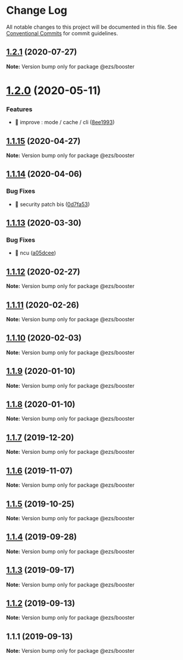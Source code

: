 # Change Log

All notable changes to this project will be documented in this file.
See [Conventional Commits](https://conventionalcommits.org) for commit guidelines.

## [1.2.1](https://github.com/Inist-CNRS/ezs/compare/@ezs/booster@1.2.0...@ezs/booster@1.2.1) (2020-07-27)

**Note:** Version bump only for package @ezs/booster





# [1.2.0](https://github.com/Inist-CNRS/ezs/compare/@ezs/booster@1.1.15...@ezs/booster@1.2.0) (2020-05-11)


### Features

* 🎸 improve : mode / cache / cli ([8ee1993](https://github.com/Inist-CNRS/ezs/commit/8ee1993724d71b0c0fe1fae9b3929a7dcb1693c5))





## [1.1.15](https://github.com/Inist-CNRS/ezs/compare/@ezs/booster@1.1.14...@ezs/booster@1.1.15) (2020-04-27)

**Note:** Version bump only for package @ezs/booster





## [1.1.14](https://github.com/Inist-CNRS/ezs/compare/@ezs/booster@1.1.13...@ezs/booster@1.1.14) (2020-04-06)


### Bug Fixes

* 🐛 security patch bis ([0d7fa53](https://github.com/Inist-CNRS/ezs/commit/0d7fa5303ab68ea12be77b77fd21fbb4c4fbc943))





## [1.1.13](https://github.com/Inist-CNRS/ezs/compare/@ezs/booster@1.1.12...@ezs/booster@1.1.13) (2020-03-30)


### Bug Fixes

* 🐛 ncu ([a05dcee](https://github.com/Inist-CNRS/ezs/commit/a05dcee3a8832a677706b8d0b30370f075785639))





## [1.1.12](https://github.com/Inist-CNRS/ezs/compare/@ezs/booster@1.1.11...@ezs/booster@1.1.12) (2020-02-27)

**Note:** Version bump only for package @ezs/booster





## [1.1.11](https://github.com/Inist-CNRS/ezs/compare/@ezs/booster@1.1.10...@ezs/booster@1.1.11) (2020-02-26)

**Note:** Version bump only for package @ezs/booster





## [1.1.10](https://github.com/Inist-CNRS/ezs/compare/@ezs/booster@1.1.9...@ezs/booster@1.1.10) (2020-02-03)

**Note:** Version bump only for package @ezs/booster





## [1.1.9](https://github.com/Inist-CNRS/ezs/compare/@ezs/booster@1.1.7...@ezs/booster@1.1.9) (2020-01-10)

**Note:** Version bump only for package @ezs/booster





## [1.1.8](https://github.com/Inist-CNRS/ezs/compare/@ezs/booster@1.1.7...@ezs/booster@1.1.8) (2020-01-10)

**Note:** Version bump only for package @ezs/booster





## [1.1.7](https://github.com/Inist-CNRS/ezs/compare/@ezs/booster@1.1.6...@ezs/booster@1.1.7) (2019-12-20)

**Note:** Version bump only for package @ezs/booster





## [1.1.6](https://github.com/Inist-CNRS/ezs/compare/@ezs/booster@1.1.5...@ezs/booster@1.1.6) (2019-11-07)

**Note:** Version bump only for package @ezs/booster





## [1.1.5](https://github.com/Inist-CNRS/ezs/compare/@ezs/booster@1.1.4...@ezs/booster@1.1.5) (2019-10-25)

**Note:** Version bump only for package @ezs/booster





## [1.1.4](https://github.com/Inist-CNRS/ezs/compare/@ezs/booster@1.1.3...@ezs/booster@1.1.4) (2019-09-28)

**Note:** Version bump only for package @ezs/booster





## [1.1.3](https://github.com/Inist-CNRS/ezs/compare/@ezs/booster@1.1.2...@ezs/booster@1.1.3) (2019-09-17)

**Note:** Version bump only for package @ezs/booster





## [1.1.2](https://github.com/Inist-CNRS/ezs/compare/@ezs/booster@1.1.1...@ezs/booster@1.1.2) (2019-09-13)

**Note:** Version bump only for package @ezs/booster





## 1.1.1 (2019-09-13)

**Note:** Version bump only for package @ezs/booster
